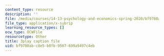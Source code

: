 ```yaml
---
content_type: resource
description: ''
file: /media/courses/14-13-psychology-and-economics-spring-2020/bf9780abc8e5b8fb9507699a9497c4eb_3UTfFMTqH70.srt
file_type: application/x-subrip
learning_resource_types: []
ocw_type: OCWFile
resourcetype: Other
title: 3play caption file
uid: bf9780ab-c8e5-b8fb-9507-699a9497c4eb
---
```

